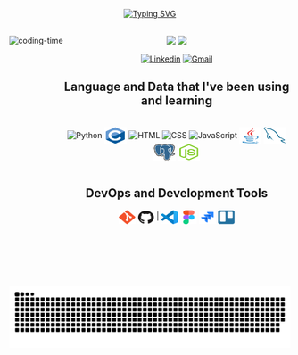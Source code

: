 <div align="center">
  
[![Typing SVG](https://readme-typing-svg.herokuapp.com/?color=793FDF&size=30&center=true&vCenter=true&width=1000&lines=+Hello+everyone;+My+name+is+Hesdras;+I+am++student+of+Analysis+and+Systems+Development.;+I+love+technology+;And+here+;You+can+follow+my+progress+as+a+developer.+:%29)](https://git.io/typing-svg)
</div>

<br>

<div align="center">
  <img align="left" height="450em" alt="coding-time" src="http://media.giphy.com/media/UfS59SQhFdl2E/giphy.gif">
  <img align="rigth" height="180" src="https://github-readme-stats.vercel.app/api?username=HesdrasM&show_icons=true&theme=aura"/>
  <img align="rigth" height="180em" src="https://github-readme-stats.vercel.app/api/top-langs/?username=HesdrasM&layout=compact&theme=aura"/>
</div>
<div align="center">
  
  [![Linkedin](https://img.shields.io/badge/LinkedIn-0077B5?style=for-the-badge&logo=linkedin&logoColor=white)](https://www.linkedin.com/in/hesdras-morais)
[![Gmail](https://img.shields.io/badge/Gmail-D14836?style=for-the-badge&logo=gmail&logoColor=white&link=mailto:hesdras98@gmail.com)](mailto:hesdras98@gmail.com)
  
</div>


<div align="center">

  ## **Language and Data that I've been using and learning**
  <div style="display: inline_block"><br>
   <img align="center" height="30" width="40" alt="Python" src="https://cdn.jsdelivr.net/gh/devicons/devicon/icons/python/python-original.svg">
   <img align="center" height="30" width="40" alt="C" src="https://raw.githubusercontent.com/devicons/devicon/v2.15.1/icons/c/c-original.svg">
   <img align="center" height="30" width="40" alt="HTML" src="https://cdn.jsdelivr.net/gh/devicons/devicon/icons/html5/html5-original.svg">
   <img align="center" height="30" width="40" alt="CSS" src="https://cdn.jsdelivr.net/gh/devicons/devicon/icons/css3/css3-original.svg">
   <img align="center" height="30" width="40" alt="JavaScript" src="https://cdn.jsdelivr.net/gh/devicons/devicon/icons/javascript/javascript-original.svg">
    <img align="center" height="30" width="40" alt="Java" src="https://raw.githubusercontent.com/devicons/devicon/master/icons/java/java-original.svg">
   <img align="center" height="30" width="40" alt="MySql" src="https://raw.githubusercontent.com/devicons/devicon/v2.15.1/icons/mysql/mysql-original.svg">
   <img align="center" height="30" width="40" alt="Postgresql" src="https://raw.githubusercontent.com/devicons/devicon/v2.15.1/icons/postgresql/postgresql-original.svg" />
   <img align="center" height="30" width="40" alt="Node" src="https://raw.githubusercontent.com/devicons/devicon/v2.15.1/icons/nodejs/nodejs-original.svg" />
</div>
<br>

  
## **DevOps and Development Tools**
<div>
    <img align="center" height="25" width="30" alt="Git" src="https://raw.githubusercontent.com/devicons/devicon/v2.15.1/icons/git/git-original.svg">
    <img align="center" height="25" width="30" alt="Github" src="https://raw.githubusercontent.com/devicons/devicon/v2.15.1/icons/github/github-original.svg"> |
  <img align="center" height="25" width="30" alt="Vscode" src="https://raw.githubusercontent.com/devicons/devicon/v2.15.1/icons/vscode/vscode-original.svg">
    <img align="center" height="25" width="30" alt="Figma" src="https://raw.githubusercontent.com/devicons/devicon/v2.15.1/icons/figma/figma-original.svg" >
    <img align="center" height="25" width="30" alt="Jira" src="https://raw.githubusercontent.com/devicons/devicon/v2.15.1/icons/jira/jira-original.svg" >
    <img align="center" height="25" width="30" alt="Trello" src="https://raw.githubusercontent.com/devicons/devicon/v2.15.1/icons/trello/trello-plain.svg" >
</div><br>

![Snake animation](https://github.com/HesdrasM/HesdrasM/blob/output/github-contribution-grid-snake-dark.svg)
